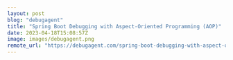 ```yaml
---
layout: post
blog: "debugagent"
title: "Spring Boot Debugging with Aspect-Oriented Programming (AOP)"
date: 2023-04-18T15:08:57Z
image: images/debugagent.png
remote_url: "https://debugagent.com/spring-boot-debugging-with-aspect-oriented-programming-aop"
---
```

